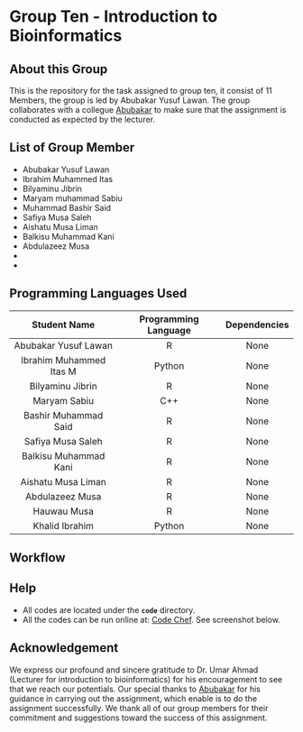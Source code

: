 # Group Ten - Introduction to Bioinformatics

## About this Group

This is the repository for the task assigned to group ten, it consist of 11 Members, the group is led by Abubakar Yusuf Lawan. The group collaborates with a collegue  [Abubakar](https://github.com/SadeeqMg01) to make sure that the assignment is conducted as expected by the lecturer.

## List of Group Member

- Abubakar Yusuf Lawan        
- Ibrahim Muhammed Itas              
- Bilyaminu Jibrin                    
- Maryam muhammad Sabiu                  
- Muhammad Bashir Said           
- Safiya Musa Saleh                     
- Aishatu Musa Liman            
- Balkisu Muhammad Kani          
- Abdulazeez Musa                  
-                    
-                          

## Programming Languages Used

| Student Name | Programming Language | Dependencies |
| :---: | :---: | :---: |
| Abubakar Yusuf Lawan | R | None |
| Ibrahim Muhammed Itas M | Python | None |
| Bilyaminu Jibrin | R | None |
| Maryam Sabiu | C++ | None |
| Bashir Muhammad Said | R | None |
| Safiya Musa Saleh | R | None |
| Balkisu Muhammad Kani | R | None |
| Aishatu Musa Liman | R | None |
| Abdulazeez Musa | R | None |
| Hauwau Musa | R | None |
| Khalid Ibrahim | Python | None |


## Workflow



## Help


- All codes are located under the **`code`** directory.
- All the codes can be run online at: [Code Chef](https://www.codechef.com/ide). See screenshot below.


## Acknowledgement

We express our profound and sincere gratitude to Dr. Umar Ahmad (Lecturer for introduction to bioinformatics) for his encouragement to see that we reach our potentials. Our special thanks to [Abubakar](https://github.com/SadeeqMg01) for his guidance in carrying out the assignment, which enable is to do the assignment successfully. We thank all of our group members for their commitment and suggestions toward the success of this assignment.

